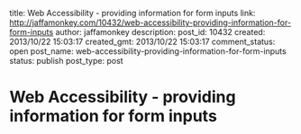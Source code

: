 title: Web Accessibility - providing information for form inputs
link: http://jaffamonkey.com/10432/web-accessibility-providing-information-for-form-inputs
author: jaffamonkey
description: 
post_id: 10432
created: 2013/10/22 15:03:17
created_gmt: 2013/10/22 15:03:17
comment_status: open
post_name: web-accessibility-providing-information-for-form-inputs
status: publish
post_type: post

# Web Accessibility - providing information for form inputs

